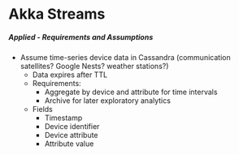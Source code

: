 # Akka Streams

##### Applied - Requirements and Assumptions

- Assume time-series device data in Cassandra (communication satellites? Google Nests? weather stations?)
  - Data expires after TTL
  - Requirements:
    - Aggregate by device and attribute for time intervals
    - Archive for later exploratory analytics
  - Fields
    - Timestamp
    - Device identifier
    - Device attribute
    - Attribute value

